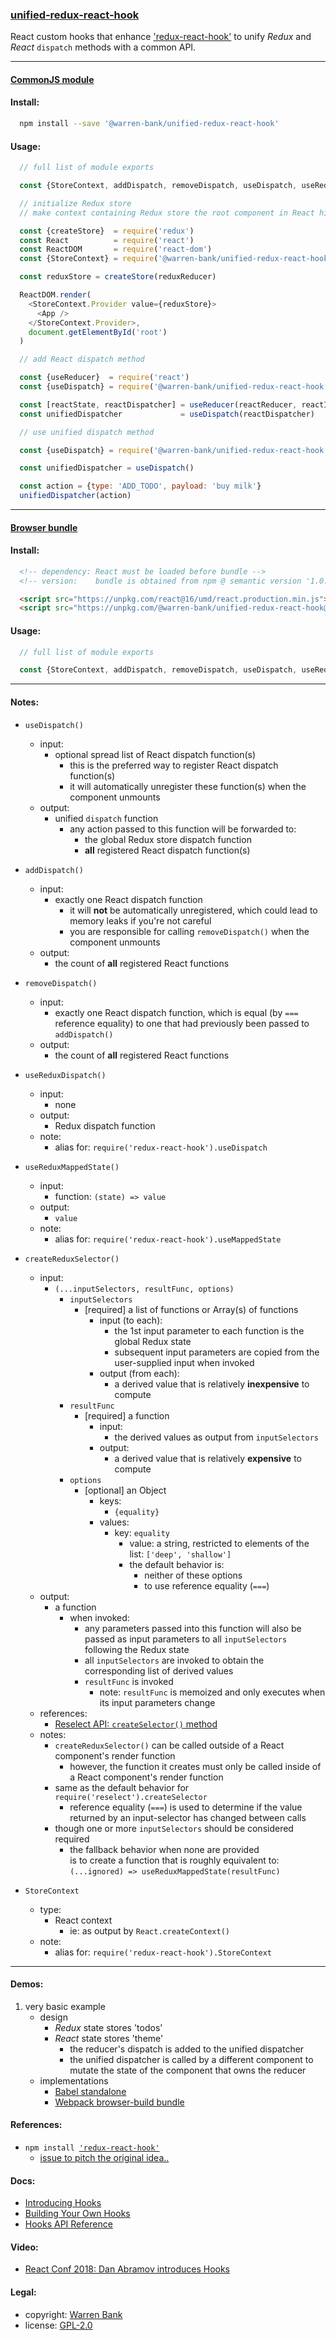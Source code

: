 ### [unified-redux-react-hook](https://github.com/warren-bank/react-custom-hooks/tree/master/packages/unified-redux-react-hook)

React custom hooks that enhance ['redux-react-hook'](https://github.com/facebookincubator/redux-react-hook) to unify _Redux_ and _React_ `dispatch` methods with a common API.

- - - -

#### <u>CommonJS module</u>

#### Install:

```bash
  npm install --save '@warren-bank/unified-redux-react-hook'
```

#### Usage:

```javascript
  // full list of module exports

  const {StoreContext, addDispatch, removeDispatch, useDispatch, useReduxDispatch, useReduxMappedState, createReduxSelector} = require('@warren-bank/unified-redux-react-hook')
```

```javascript
  // initialize Redux store
  // make context containing Redux store the root component in React hierarchy

  const {createStore}  = require('redux')
  const React          = require('react')
  const ReactDOM       = require('react-dom')
  const {StoreContext} = require('@warren-bank/unified-redux-react-hook')

  const reduxStore = createStore(reduxReducer)

  ReactDOM.render(
    <StoreContext.Provider value={reduxStore}>
      <App />
    </StoreContext.Provider>,
    document.getElementById('root')
  )
```

```javascript
  // add React dispatch method

  const {useReducer}  = require('react')
  const {useDispatch} = require('@warren-bank/unified-redux-react-hook')

  const [reactState, reactDispatcher] = useReducer(reactReducer, reactInitialState)
  const unifiedDispatcher             = useDispatch(reactDispatcher)
```

```javascript
  // use unified dispatch method

  const {useDispatch} = require('@warren-bank/unified-redux-react-hook')

  const unifiedDispatcher = useDispatch()

  const action = {type: 'ADD_TODO', payload: 'buy milk'}
  unifiedDispatcher(action)
```

- - - -

#### <u>Browser bundle</u>

#### Install:

```html
  <!-- dependency: React must be loaded before bundle -->
  <!-- version:    bundle is obtained from npm @ semantic version '1.0.6', which corresponds to git tag 'unified-redux-react-hook/v01.00.06' -->

  <script src="https://unpkg.com/react@16/umd/react.production.min.js"></script>
  <script src="https://unpkg.com/@warren-bank/unified-redux-react-hook@1.0.6/dist/unified-redux-react-hook.min.js"></script>
```

#### Usage:

```javascript
  // full list of module exports

  const {StoreContext, addDispatch, removeDispatch, useDispatch, useReduxDispatch, useReduxMappedState, createReduxSelector} = window.UnifiedReduxReactHook
```

- - - -

#### Notes:

* `useDispatch()`
  - input:
    * optional spread list of React dispatch function(s)
      - this is the preferred way to register React dispatch function(s)
      - it will automatically unregister these function(s) when the component unmounts
  - output:
    * unified `dispatch` function
      - any action passed to this function will be forwarded to:
        * the global Redux store dispatch function
        * __all__ registered React dispatch function(s)

* `addDispatch()`
  - input:
    * exactly one React dispatch function
      - it will __not__ be automatically unregistered, which could lead to memory leaks if you're not careful
      - you are responsible for calling `removeDispatch()` when the component unmounts
  - output:
    * the count of __all__ registered React functions

* `removeDispatch()`
  - input:
    * exactly one React dispatch function, which is equal (by `===` reference equality) to one that had previously been passed to `addDispatch()`
  - output:
    * the count of __all__ registered React functions

* `useReduxDispatch()`
  - input:
    * none
  - output:
    * Redux dispatch function
  - note:
    * alias for: `require('redux-react-hook').useDispatch`

* `useReduxMappedState()`
  - input:
    * function: `(state) => value`
  - output:
    * `value`
  - note:
    * alias for: `require('redux-react-hook').useMappedState`

* `createReduxSelector()`
  - input:
    * `(...inputSelectors, resultFunc, options)`
      - `inputSelectors`
        * [required] a list of functions or Array(s) of functions
          - input (to each):
            * the 1st input parameter to each function is the global Redux state
            * subsequent input parameters are copied from the user-supplied input when invoked
          - output (from each):
            * a derived value that is relatively __inexpensive__ to compute
      - `resultFunc`
        * [required] a function
          - input:
            * the derived values as output from `inputSelectors`
          - output:
            * a derived value that is relatively __expensive__ to compute
      - `options`
        * [optional] an Object
          - keys:
            * `{equality}`
          - values:
            * key: `equality`
              - value: a string, restricted to elements of the list: `['deep', 'shallow']`
              - the default behavior is:
                * neither of these options
                * to use reference equality (`===`)
  - output:
    * a function
      - when invoked:
        * any parameters passed into this function will also be passed as input parameters to all `inputSelectors` following the Redux state
        * all `inputSelectors` are invoked to obtain the corresponding list of derived values
        * `resultFunc` is invoked
          - note: `resultFunc` is memoized and only executes when its input parameters change
  - references:
    * [Reselect API: `createSelector()` method](https://github.com/reduxjs/reselect#api)
  - notes:
    * `createReduxSelector()` can be called outside of a React component's render function
      - however, the function it creates must only be called inside of a React component's render function
    * same as the default behavior for `require('reselect').createSelector`
      - reference equality (`===`) is used to determine if the value returned by an input-selector has changed between calls
    * though one or more `inputSelectors` should be considered required
      - the fallback behavior when none are provided<br>is to create a function that is roughly equivalent to:<br>`(...ignored) => useReduxMappedState(resultFunc)`

* `StoreContext`
  - type:
    * React context
      - ie: as output by `React.createContext()`
  - note:
    * alias for: `require('redux-react-hook').StoreContext`

- - - -

#### Demos:

1. very basic example
   * design
     * _Redux_ state stores 'todos'
     * _React_ state stores 'theme'
       - the reducer's dispatch is added to the unified dispatcher
       - the unified dispatcher is called by a different component to mutate the state of the component that owns the reducer
   * implementations
     * [Babel standalone](https://warren-bank.github.io/react-custom-hooks/packages/unified-redux-react-hook/demos/01%20-%20demo%20-%20redux%20state%20todos%20-%20react%20state%20theme.html)
     * [Webpack browser-build bundle](https://warren-bank.github.io/react-custom-hooks/packages/unified-redux-react-hook/browser-build/2-demos/01%20-%20demo%20-%20redux%20state%20todos%20-%20react%20state%20theme/dist/index.html)

#### References:

* `npm install `[`'redux-react-hook'`](https://github.com/facebookincubator/redux-react-hook)
  - [issue to pitch the original idea..](https://github.com/facebookincubator/redux-react-hook/issues/78)

#### Docs:

* [Introducing Hooks](https://reactjs.org/docs/hooks-intro.html)
* [Building Your Own Hooks](https://reactjs.org/docs/hooks-custom.html)
* [Hooks API Reference](https://reactjs.org/docs/hooks-reference.html)

#### Video:

* [React Conf 2018: Dan Abramov introduces Hooks](https://youtu.be/dpw9EHDh2bM)

#### Legal:

* copyright: [Warren Bank](https://github.com/warren-bank)
* license: [GPL-2.0](https://www.gnu.org/licenses/old-licenses/gpl-2.0.txt)
